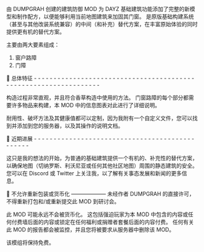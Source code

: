 由 DUMPGRAH 创建的建筑防御 MOD 为 DAYZ 基础建筑功能添加了完整的新模型和制作配方，以便能够利用当前地图建筑来加固其门窗。 是原版基础构建系统（甚至与其他改装系统兼容）的中间（和补充）替代方案，在丰富原始体验的同时提供更有机的替代方案。
 
主要由两大要素组成：
1) 窗户路障
2) 门障

🔨 总体特征 - - - - - - - - - - - - - - - - - - - - - - - - - - - - - - - - - - - - - - - - - - - - - - - - - - - - - - - - - - - - - - - - -

构造过程非常直观，并且符合香草构造中使用的方法。 门窗路障的每个部分都需要许多物品来构建，本 MOD 中的信息图表对此进行了详细说明。
 
耐用性、破坏方法及其健康值都可以定制，因为我附有一个自定义文件，您可以找到并添加到您的服务器，以及其操作的说明文档。

🔨 近期进展 - - - - - - - - - - - - - - - - - - - - - - - - - - - - - - - - - - - - - - - - - - - - - - -

这只是我的想法的开始，为普通的基础建筑提供一个有机的、补充性的替代方案，以确保地图（切纳罗斯、利沃尼亚或任何其他社区地图）周围的静态建筑的安全。 您可以在 Discord 或 Twitter 上关注我，以了解有关事态发展和新闻的更多信息。

🔨 不允许重新包装或货币化 –––––––––––––
未经作者 DUMPGRAH 的直接许可，不得重新打包和/或重新提交此 MOD 到研讨会。
 
此 MOD 可能永远不会被货币化。 这包括强迫玩家为本 MOD 中包含的内容或任何付费墙后面的内容或锁定在任何福利或捐赠者套餐后面的内容付费。 任何有关此 MOD 的报告都会被监控，并且您将被要求从服务器中删除该 MOD。
 
该模组将保持免费。